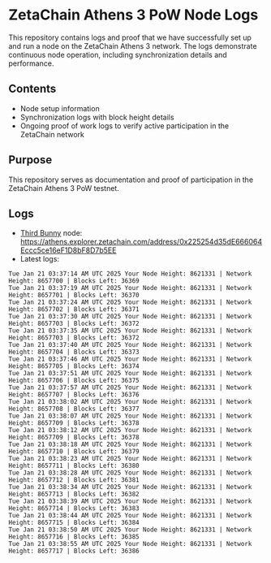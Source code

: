 # ZetaChain Athens 3 PoW Node Logs
This repository contains logs and proof that we have successfully set up and run a node on the ZetaChain Athens 3 network. The logs demonstrate continuous node operation, including synchronization details and performance.

## Contents
- Node setup information
- Synchronization logs with block height details
- Ongoing proof of work logs to verify active participation in the ZetaChain network

## Purpose
This repository serves as documentation and proof of participation in the ZetaChain Athens 3 PoW testnet.

## Logs

- [Third Bunny](https://thirdbunny.xyz/) node: https://athens.explorer.zetachain.com/address/0x225254d35dE666064Eccc5ce16eF1D8bF8D7b5EE
- Latest logs:
```
Tue Jan 21 03:37:14 AM UTC 2025 Your Node Height: 8621331 | Network Height: 8657700 | Blocks Left: 36369
Tue Jan 21 03:37:19 AM UTC 2025 Your Node Height: 8621331 | Network Height: 8657701 | Blocks Left: 36370
Tue Jan 21 03:37:24 AM UTC 2025 Your Node Height: 8621331 | Network Height: 8657702 | Blocks Left: 36371
Tue Jan 21 03:37:30 AM UTC 2025 Your Node Height: 8621331 | Network Height: 8657703 | Blocks Left: 36372
Tue Jan 21 03:37:35 AM UTC 2025 Your Node Height: 8621331 | Network Height: 8657703 | Blocks Left: 36372
Tue Jan 21 03:37:40 AM UTC 2025 Your Node Height: 8621331 | Network Height: 8657704 | Blocks Left: 36373
Tue Jan 21 03:37:46 AM UTC 2025 Your Node Height: 8621331 | Network Height: 8657705 | Blocks Left: 36374
Tue Jan 21 03:37:51 AM UTC 2025 Your Node Height: 8621331 | Network Height: 8657706 | Blocks Left: 36375
Tue Jan 21 03:37:57 AM UTC 2025 Your Node Height: 8621331 | Network Height: 8657707 | Blocks Left: 36376
Tue Jan 21 03:38:02 AM UTC 2025 Your Node Height: 8621331 | Network Height: 8657708 | Blocks Left: 36377
Tue Jan 21 03:38:07 AM UTC 2025 Your Node Height: 8621331 | Network Height: 8657709 | Blocks Left: 36378
Tue Jan 21 03:38:12 AM UTC 2025 Your Node Height: 8621331 | Network Height: 8657709 | Blocks Left: 36378
Tue Jan 21 03:38:18 AM UTC 2025 Your Node Height: 8621331 | Network Height: 8657710 | Blocks Left: 36379
Tue Jan 21 03:38:23 AM UTC 2025 Your Node Height: 8621331 | Network Height: 8657711 | Blocks Left: 36380
Tue Jan 21 03:38:28 AM UTC 2025 Your Node Height: 8621331 | Network Height: 8657712 | Blocks Left: 36381
Tue Jan 21 03:38:34 AM UTC 2025 Your Node Height: 8621331 | Network Height: 8657713 | Blocks Left: 36382
Tue Jan 21 03:38:39 AM UTC 2025 Your Node Height: 8621331 | Network Height: 8657714 | Blocks Left: 36383
Tue Jan 21 03:38:44 AM UTC 2025 Your Node Height: 8621331 | Network Height: 8657715 | Blocks Left: 36384
Tue Jan 21 03:38:50 AM UTC 2025 Your Node Height: 8621331 | Network Height: 8657716 | Blocks Left: 36385
Tue Jan 21 03:38:55 AM UTC 2025 Your Node Height: 8621331 | Network Height: 8657717 | Blocks Left: 36386
```
